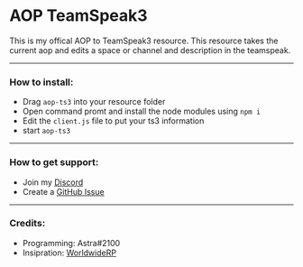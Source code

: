 # AOP TeamSpeak3
This is my offical AOP to TeamSpeak3 resource. This resource takes the current aop and edits a space or channel and description in the teamspeak. 

---

### How to install:

- Drag `aop-ts3` into your resource folder
- Open command promt and install the node modules using `npm i`
- Edit the `client.js` file to put your ts3 information
- start `aop-ts3`

---

### How to get support:
- Join my [Discord](https://discord.gg/EqEcKzNkDB)
- Create a [GitHub Issue](https://github.com/AstraWrld/aop-ts3/issues)
---

### Credits:

- Programming: Astra#2100
- Insipration: [WorldwideRP](https://wwrp.io)
